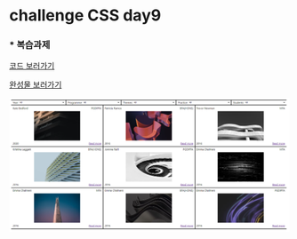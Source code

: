 # challenge CSS day9

### * 복습과제

[코드 보러가기](https://replit.com/@joominLee/Bluprint-6#index.html)

[완성물 보러가기](https://bluprint-6.joominlee.repl.co/)

![제출 과제물 미리보기](https://github.com/jmnl225/challenge_CSS/blob/master/challenge_CSS_day9/%EA%B3%BC%EC%A0%9C%EB%AC%BC%20%EB%AF%B8%EB%A6%AC%EB%B3%B4%EA%B8%B0.png)
